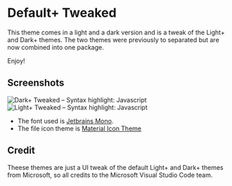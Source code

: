 # Default+ Tweaked

This theme comes in a light and a dark version and is a tweak of the Light+ and Dark+ themes.
The two themes were previously to separated but are now combined into one package.

Enjoy!

## Screenshots

![Dark+ Tweaked – Syntax highlight: Javascript](https://raw.githubusercontent.com/perragnar/light-plus-tweaked/master/images/screenshots/screenshot-dark.png)
![Light+ Tweaked – Syntax highlight: Javascript](https://raw.githubusercontent.com/perragnar/light-plus-tweaked/master/images/screenshots/screenshot-light.png)

* The font used is [Jetbrains Mono](https://www.jetbrains.com/lp/mono/).
* The file icon theme is [Material Icon Theme](https://marketplace.visualstudio.com/items?itemName=PKief.material-icon-theme)

## Credit

Theese themes are just a UI tweak of the default Light+ and Dark+ themes from Microsoft, so all credits to the Microsoft Visual Studio Code team.
